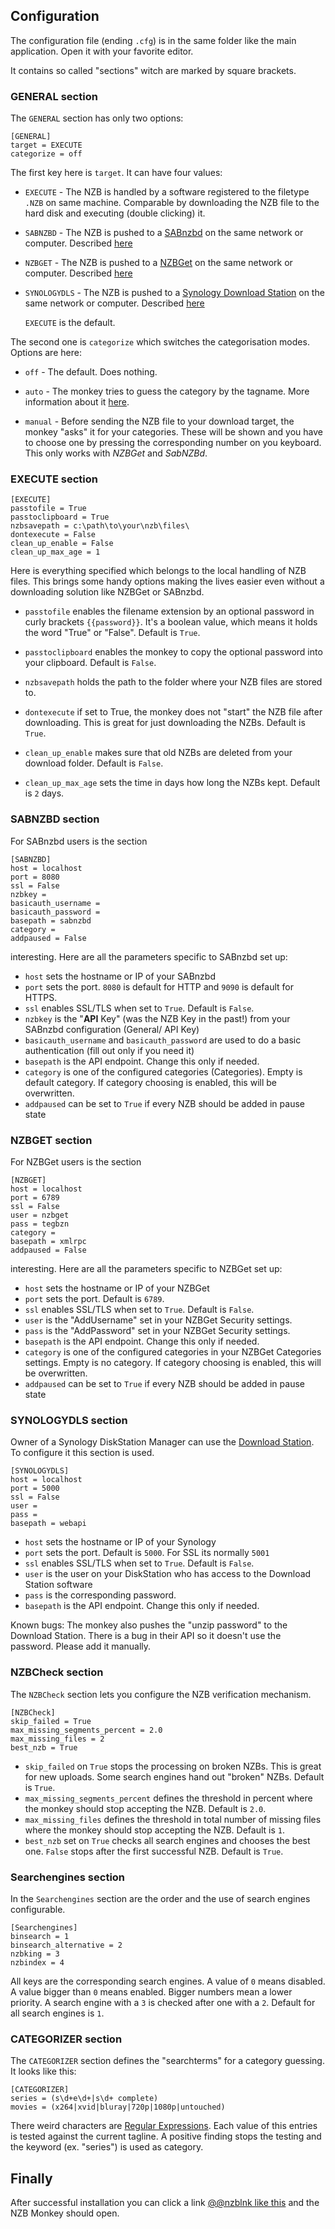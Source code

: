 ## Configuration

The configuration file (ending `.cfg`) is in the same folder like the main application.
Open it with your favorite editor.

It contains so called "sections" witch are marked by square brackets.

### GENERAL section

The `GENERAL` section has only two options:

```
[GENERAL]
target = EXECUTE
categorize = off
```

The first key here is `target`. It can have four values:

- `EXECUTE` - The NZB is handled by a software registered to the filetype `.NZB` on
  same machine. Comparable by downloading the NZB file to the hard disk and
  executing (double clicking) it.  
  
- `SABNZBD` - The NZB is pushed to a [SABnzbd](https://sabnzbd.org) on the same
  network or computer. Described [here](#sabnzbd-section) 
  
- `NZBGET` - The NZB is pushed to a [NZBGet](http://nzbget.net/) on the same
  network or computer.  Described [here](#nzbget-section) 
  
- `SYNOLOGYDLS` - The NZB is pushed to a [Synology Download
  Station](https://www.synology.com/en-us/knowledgebase/DSM/help/DownloadStation/DownloadStation_desc)
  on the same
  network or computer.  Described [here](#synologydls-section)
  
  `EXECUTE` is the default.
  
The second one is `categorize` which switches the categorisation modes. Options are here:

- `off` - The default. Does nothing.
 
- `auto` - The monkey tries to guess the category by the tagname. More information about
 it [here](#categorizer-section).

- `manual` - Before sending the NZB file to your download target, the monkey "asks" it for
 your categories. These will be shown and you have to choose one by pressing the
 corresponding number on you keyboard. This only works with _NZBGet_  and _SabNZBd_.

### EXECUTE section

```
[EXECUTE]
passtofile = True
passtoclipboard = True
nzbsavepath = c:\path\to\your\nzb\files\
dontexecute = False
clean_up_enable = False
clean_up_max_age = 1
```

Here is everything specified which belongs to the local handling of NZB files.
This brings some handy options making the lives easier even without a downloading
solution like NZBGet or SABnzbd.


- `passtofile` enables the filename extension by an optional password in curly brackets `{{password}}`. 
  It's a boolean value, which means it holds the word "True" or "False". Default is `True`. 

- `passtoclipboard` enables the monkey to copy the optional password into
  your clipboard. Default is `False`. 


- `nzbsavepath` holds the path to the folder where your NZB files are stored to.

- `dontexecute` if set to True, the monkey does not "start" the NZB file after
  downloading. This is great for just downloading the NZBs.  Default is `True`. 

- `clean_up_enable` makes sure that old NZBs are deleted from your download folder.
  Default is `False`. 

- `clean_up_max_age` sets the time in days how long the NZBs kept. Default is `2` days. 

### SABNZBD section

For SABnzbd users is the section
```
[SABNZBD]
host = localhost
port = 8080
ssl = False
nzbkey =
basicauth_username =
basicauth_password =
basepath = sabnzbd
category =
addpaused = False
```
interesting. Here are all the parameters specific to SABnzbd set up:

- `host` sets the hostname or IP of your SABnzbd
- `port` sets the port. `8080` is default for HTTP and `9090` is default for HTTPS.
- `ssl` enables SSL/TLS when set to `True`. Default is `False`.
- `nzbkey` is the "**API** Key" (was the NZB Key in the past!) from your SABnzbd
 configuration (General/ API Key)
- `basicauth_username` and `basicauth_password` are used to do a basic authentication
 (fill out only if you need it)
- `basepath` is the API endpoint. Change this only if needed.
- `category` is one of the configured categories (Categories). Empty is default category. If
 category choosing is enabled, this will be overwritten.
- `addpaused` can be set to `True` if every NZB should be added in pause state

### NZBGET section

For NZBGet users is the section
```
[NZBGET]
host = localhost
port = 6789
ssl = False
user = nzbget
pass = tegbzn
category =
basepath = xmlrpc
addpaused = False
```
interesting. Here are all the parameters specific to NZBGet set up:

- `host` sets the hostname or IP of your NZBGet
- `port` sets the port.  Default is `6789`.
- `ssl` enables SSL/TLS when set to `True`. Default is `False`.
- `user` is the "AddUsername" set in your NZBGet Security settings.
- `pass` is the "AddPassword" set in your NZBGet Security settings.
- `basepath` is the API endpoint. Change this only if needed.
- `category` is one of the configured categories in your NZBGet Categories settings.
  Empty is no category. If category choosing is enabled, this will be overwritten.
- `addpaused` can be set to `True` if every NZB should be added in pause state

### SYNOLOGYDLS section

Owner of a Synology DiskStation Manager can use the [Download
Station](https://www.synology.com/en-us/knowledgebase/DSM/help/DownloadStation/DownloadStation_desc). To configure
it this section is used.

```
[SYNOLOGYDLS]
host = localhost
port = 5000
ssl = False
user = 
pass = 
basepath = webapi
```
- `host` sets the hostname or IP of your Synology
- `port` sets the port.  Default is `5000`. For SSL its normally `5001`
- `ssl` enables SSL/TLS when set to `True`. Default is `False`.
- `user` is the user on your DiskStation who has access to the Download Station software
- `pass` is the corresponding password.
- `basepath` is the API endpoint. Change this only if needed.

Known bugs: The monkey also pushes the "unzip password" to the Download Station. There is a bug in their API so it
doesn't use the password. Please add it manually.

### NZBCheck section

The `NZBCheck` section lets you configure the NZB verification mechanism.

```
[NZBCheck]
skip_failed = True
max_missing_segments_percent = 2.0
max_missing_files = 2
best_nzb = True
```
- `skip_failed` on `True` stops the processing on broken NZBs. This is great
  for new uploads. Some search engines hand out "broken" NZBs.
  Default is `True`.
- `max_missing_segments_percent` defines the threshold in percent where the monkey
  should stop accepting the NZB. Default is `2.0`.
- `max_missing_files` defines the threshold in total number of missing files where the
  monkey should stop accepting the NZB. Default is `1`.
- `best_nzb` set on `True` checks all search engines and chooses the best one.
  `False` stops after the first successful NZB.
  Default is `True`.

### Searchengines section

In the `Searchengines` section are the order and the use of search engines
configurable.

```
[Searchengines]
binsearch = 1
binsearch_alternative = 2
nzbking = 3
nzbindex = 4
```
All keys are the corresponding search engines. A value of `0` means disabled.
A value bigger than `0` means enabled. Bigger numbers mean a lower priority.
A search engine with a `3` is checked after one with a `2`.
Default for all search engines is `1`.

### CATEGORIZER section

The `CATEGORIZER` section defines the "searchterms" for a category guessing. It looks like this:

```
[CATEGORIZER]
series = (s\d+e\d+|s\d+ complete)
movies = (x264|xvid|bluray|720p|1080p|untouched)
```
There weird characters are [Regular Expressions](https://en.wikipedia.org/wiki/Regular_expression). Each value of this
entries is tested against the current tagline. A positive finding stops the testing and the keyword (ex. "series") is
used as category.

## Finally

After successful installation you can click a link 
[@@nzblnk like this](nzblnk:?t=UbuntuStudio-14.04.5-DVD-AMD64&h=ubuntustudio-14.04.5-dvd-amd64.iso.nzb)
and the NZB Monkey should open.